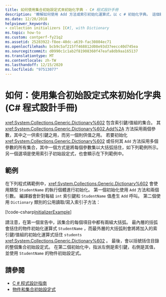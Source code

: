 ```yaml
---
title: 如何使用集合初始設定式來初始化字典 - C# 程式設計手冊
description: '瞭解如何使用 Add 方法或索引初始化運算式，以 c # 初始化字典。 這個範例會顯示這兩個選項。'
ms.date: 12/20/2018
helpviewer_keywords:
- collection initializers [C#], with Dictionary
ms.topic: how-to
ms.custom: contperf-fy21q2
ms.assetid: 25283922-f8ee-40dc-a639-fac30804ec71
ms.openlocfilehash: bcb9c5af215ff468812d08e93d37eecc40d745ea
ms.sourcegitcommit: d0990c1c1ab2f81908360f47eafa8db9aa165137
ms.translationtype: MT
ms.contentlocale: zh-TW
ms.lasthandoff: 12/15/2020
ms.locfileid: "97513077"
---
```

# <a name="how-to-initialize-a-dictionary-with-a-collection-initializer-c-programming-guide"></a>如何：使用集合初始設定式來初始化字典 (C# 程式設計手冊)

<xref:System.Collections.Generic.Dictionary%602> 包含索引鍵/值組的集合。 其 <xref:System.Collections.Generic.Dictionary%602.Add%2A> 方法採用兩個參數，其中之一供索引鍵之用，而另一個則供值之用。 若要初始化 <xref:System.Collections.Generic.Dictionary%602> 或任何其 `Add` 方法採用多個參數的所有集合，其中一個方式是將每個參數集以大括弧括住，如下列範例所示。 另一個選項是使用索引子初始設定式，也會顯示在下列範例中。

## <a name="example"></a>範例

在下列程式碼範例中，<xref:System.Collections.Generic.Dictionary%602> 會使用類型 `StudentName` 的執行個體進行初始化。  第一個初始化使用 `Add` 方法和兩個引數。 編譯器會針對每組 `int` 索引鍵和 `StudentName` 值產生 `Add` 呼叫。 第二個使用 `Dictionary` 類別的公用讀取/寫入索引子方法：

[!code-csharp[InitializerExample](../../../../samples/snippets/csharp/programming-guide/classes-and-structs/object-collection-initializers/HowToDictionaryInitializer.cs#HowToDictionaryInitializer)]  

請注意，在第一個宣告中，該集合的每個項目中都有兩組大括弧。 最內層的括弧會括住的物件初始化運算式 `StudentName` ，而最外層的大括弧則會將將加入的索引鍵/值組的初始化運算式括住 `students` <xref:System.Collections.Generic.Dictionary%602> 。 最後，會以括號括住目錄的整個集合初始設定式。 在第二個初始化中，指派左側是索引鍵，右側是其值，並使用 `StudentName` 的物件初始設定式。

## <a name="see-also"></a>請參閱

- [C # 程式設計指南](../index.md)
- [物件和集合初始設定式](./object-and-collection-initializers.md)
